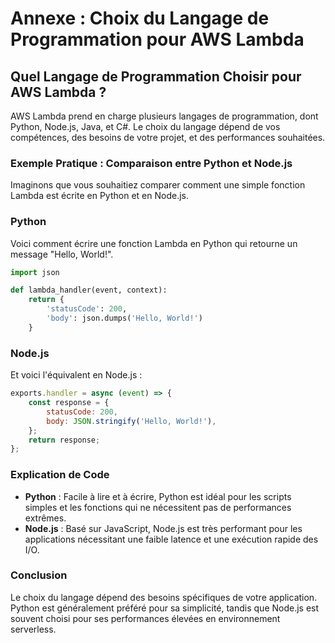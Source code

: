 # Annexe : Choix du Langage de Programmation pour AWS Lambda

## Quel Langage de Programmation Choisir pour AWS Lambda ?

AWS Lambda prend en charge plusieurs langages de programmation, dont Python, Node.js, Java, et C#. Le choix du langage dépend de vos compétences, des besoins de votre projet, et des performances souhaitées.

### Exemple Pratique : Comparaison entre Python et Node.js

Imaginons que vous souhaitiez comparer comment une simple fonction Lambda est écrite en Python et en Node.js.

### Python

Voici comment écrire une fonction Lambda en Python qui retourne un message "Hello, World!".

```python
import json

def lambda_handler(event, context):
    return {
        'statusCode': 200,
        'body': json.dumps('Hello, World!')
    }
```

### Node.js

Et voici l'équivalent en Node.js :

```javascript
exports.handler = async (event) => {
    const response = {
        statusCode: 200,
        body: JSON.stringify('Hello, World!'),
    };
    return response;
};
```

### Explication de Code

- **Python** : Facile à lire et à écrire, Python est idéal pour les scripts simples et les fonctions qui ne nécessitent pas de performances extrêmes.
- **Node.js** : Basé sur JavaScript, Node.js est très performant pour les applications nécessitant une faible latence et une exécution rapide des I/O.

### Conclusion

Le choix du langage dépend des besoins spécifiques de votre application. Python est généralement préféré pour sa simplicité, tandis que Node.js est souvent choisi pour ses performances élevées en environnement serverless.
